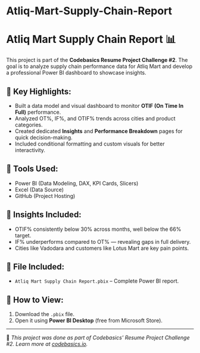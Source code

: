 # Atliq-Mart-Supply-Chain-Report

# Atliq Mart Supply Chain Report 📊

This project is part of the **Codebasics Resume Project Challenge #2**. The goal is to analyze supply chain performance data for Atliq Mart and develop a professional Power BI dashboard to showcase insights.

## 📌 Key Highlights:
- Built a data model and visual dashboard to monitor **OTIF (On Time In Full)** performance.
- Analyzed OT%, IF%, and OTIF% trends across cities and product categories.
- Created dedicated **Insights** and **Performance Breakdown** pages for quick decision-making.
- Included conditional formatting and custom visuals for better interactivity.

## 🔧 Tools Used:
- Power BI (Data Modeling, DAX, KPI Cards, Slicers)
- Excel (Data Source)
- GitHub (Project Hosting)

## 🧠 Insights Included:
- OTIF% consistently below 30% across months, well below the 66% target.
- IF% underperforms compared to OT% — revealing gaps in full delivery.
- Cities like Vadodara and customers like Lotus Mart are key pain points.

## 📁 File Included:
- `Atliq Mart Supply Chain Report.pbix` – Complete Power BI report.

## 🚀 How to View:
1. Download the `.pbix` file.
2. Open it using **Power BI Desktop** (free from Microsoft Store).

---

🧠 *This project was done as part of Codebasics' Resume Project Challenge #2. Learn more at [codebasics.io](https://www.codebasics.io/).*  
